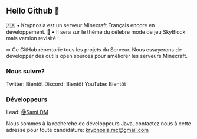 ## Hello Github 👋
🇫🇷 • Krypnosia est un serveur Minecraft Français encore en développement.
🔧 • Il sera sur le thème du célèbre mode de jeu SkyBlock mais version revisité !

➡ Ce GitHub répertorie tous les projets du Serveur. Nous essayerons de développer des outils open sources pour améliorer les serveurs Minecraft.

### Nous suivre?
Twitter: Bientôt
Discord: Bientôt
YouTube: Bientôt

### Développeurs
Lead: [@SamLDM](https://github.com/samldm)

Nous sommes à la recherche de développeurs Java, contactez nous à cette adresse pour toute candidature:
krypnosia.mc@gmail.com
